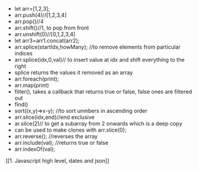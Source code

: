 - let arr=[1,2,3];
- arr.push(4)//[1,2,3,4]
- arr.pop()//4
- arr.shift()//1, to pop from front
- arr.unshift(0)//[0,1,2,3,4]
- let arr3=arr1.concat(arr2);
- arr.splice(startIdx,howMany); //to remove elements from particular indices 
- arr.splice(idx,0,val)// to insert value at idx and shift everything to the right
- splice returns the values it removed as an array
- arr.foreach(print);
- arr.map(print)
- filter(), takes a callback that returns true or false, false ones are filtered out
- find()
- sort((x,y)=>x-y); //to sort unmbers in ascending order
- arr.slice(idx,end)//end exclusive
- ar.silce(2)// to get a subarray from 2 onwards which is a deep copy
- can be used to make clones with arr.slice(0);
- arr.reverse(); //reverses the array
- arr.include(val); //returns true or false
- arr.indexOf(val); 

[[1. Javascript high level, dates and json]]